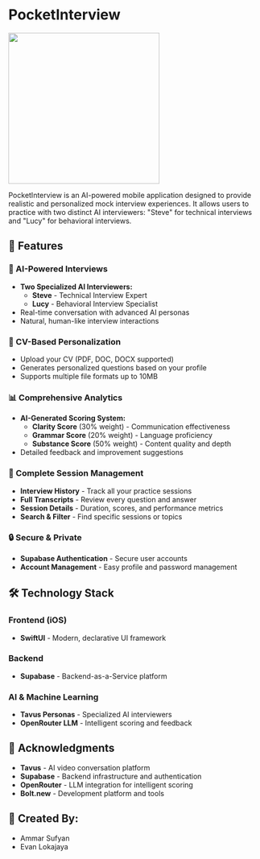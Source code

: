 # PocketInterview 

<img src="https://github.com/user-attachments/assets/d73026fb-22b6-4f91-bff3-68dfe18c9fbb" width="300">

PocketInterview is an AI-powered mobile application designed to provide realistic and personalized mock interview experiences. It allows users to practice with two distinct AI interviewers: "Steve" for technical interviews and "Lucy" for behavioral interviews. 

## 🌟 Features

### 🤖 AI-Powered Interviews
- **Two Specialized AI Interviewers:**
  - **Steve** - Technical Interview Expert
  - **Lucy** - Behavioral Interview Specialist
- Real-time conversation with advanced AI personas
- Natural, human-like interview interactions

### 📄 CV-Based Personalization
- Upload your CV (PDF, DOC, DOCX supported)
- Generates personalized questions based on your profile
- Supports multiple file formats up to 10MB

### 📊 Comprehensive Analytics
- **AI-Generated Scoring System:**
  - **Clarity Score** (30% weight) - Communication effectiveness
  - **Grammar Score** (20% weight) - Language proficiency
  - **Substance Score** (50% weight) - Content quality and depth
- Detailed feedback and improvement suggestions

### 📝 Complete Session Management
- **Interview History** - Track all your practice sessions
- **Full Transcripts** - Review every question and answer
- **Session Details** - Duration, scores, and performance metrics
- **Search & Filter** - Find specific sessions or topics

### 🔒 Secure & Private
- **Supabase Authentication** - Secure user accounts
- **Account Management** - Easy profile and password management

## 🛠 Technology Stack

### Frontend (iOS)
- **SwiftUI** - Modern, declarative UI framework

### Backend
- **Supabase** - Backend-as-a-Service platform

### AI & Machine Learning
- **Tavus Personas** - Specialized AI interviewers
- **OpenRouter LLM** - Intelligent scoring and feedback

## 🙏 Acknowledgments
- **Tavus** - AI video conversation platform
- **Supabase** - Backend infrastructure and authentication
- **OpenRouter** - LLM integration for intelligent scoring
- **Bolt.new** - Development platform and tools
  
## 👥 Created By:
- Ammar Sufyan
- Evan Lokajaya
